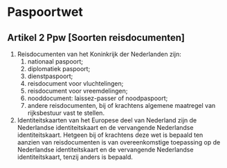 # Paspoortwet

## Artikel 2 Ppw [Soorten reisdocumenten]

1. Reisdocumenten van het Koninkrijk der Nederlanden zijn:
   1. nationaal paspoort;
   2. diplomatiek paspoort;
   3. dienstpaspoort;
   4. reisdocument voor vluchtelingen;
   5. reisdocument voor vreemdelingen;
   6. nooddocument: laissez-passer of noodpaspoort;
   7. andere reisdocumenten, bij of krachtens algemene maatregel van rijksbestuur vast te stellen.
2. Identiteitskaarten van het Europese deel van Nederland zijn de Nederlandse identiteitskaart en de vervangende Nederlandse identiteitskaart. Hetgeen bij of krachtens deze wet is bepaald ten aanzien van reisdocumenten is van overeenkomstige toepassing op de Nederlandse identiteitskaart en de vervangende Nederlandse identiteitskaart, tenzij anders is bepaald.
